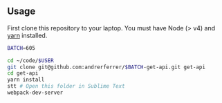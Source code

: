 ## Usage

First clone this repository to your laptop. You must have Node (> v4) and [yarn](https://yarnpkg.com/lang/en/docs/install/) installed.

```bash
BATCH=605

cd ~/code/$USER
git clone git@github.com:andrerferrer/$BATCH-get-api.git get-api
cd get-api
yarn install
stt # Open this folder in Sublime Text
webpack-dev-server
```
